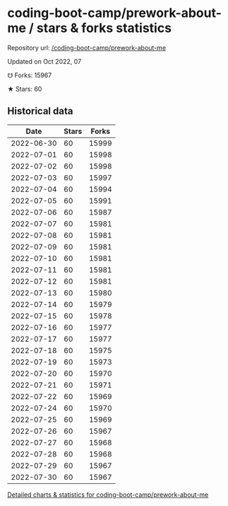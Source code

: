 # coding-boot-camp/prework-about-me / stars & forks statistics

Repository url: [/coding-boot-camp/prework-about-me](https://github.com/coding-boot-camp/prework-about-me)

Updated on Oct 2022, 07

☋ Forks: 15967

★ Stars: 60

## Historical data
| Date | Stars | Forks |
|------|-------|-------|
| 2022-06-30 | 60 | 15999 | 
| 2022-07-01 | 60 | 15998 | 
| 2022-07-02 | 60 | 15998 | 
| 2022-07-03 | 60 | 15997 | 
| 2022-07-04 | 60 | 15994 | 
| 2022-07-05 | 60 | 15991 | 
| 2022-07-06 | 60 | 15987 | 
| 2022-07-07 | 60 | 15981 | 
| 2022-07-08 | 60 | 15981 | 
| 2022-07-09 | 60 | 15981 | 
| 2022-07-10 | 60 | 15981 | 
| 2022-07-11 | 60 | 15981 | 
| 2022-07-12 | 60 | 15981 | 
| 2022-07-13 | 60 | 15980 | 
| 2022-07-14 | 60 | 15979 | 
| 2022-07-15 | 60 | 15978 | 
| 2022-07-16 | 60 | 15977 | 
| 2022-07-17 | 60 | 15977 | 
| 2022-07-18 | 60 | 15975 | 
| 2022-07-19 | 60 | 15973 | 
| 2022-07-20 | 60 | 15970 | 
| 2022-07-21 | 60 | 15971 | 
| 2022-07-22 | 60 | 15969 | 
| 2022-07-24 | 60 | 15970 | 
| 2022-07-25 | 60 | 15969 | 
| 2022-07-26 | 60 | 15967 | 
| 2022-07-27 | 60 | 15968 | 
| 2022-07-28 | 60 | 15968 | 
| 2022-07-29 | 60 | 15967 | 
| 2022-07-30 | 60 | 15967 | 


[Detailed charts & statistics for coding-boot-camp/prework-about-me](https://reviewgithub.com/rep/coding-boot-camp/prework-about-me)
